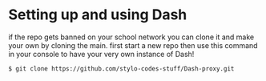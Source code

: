 # Setting up and using Dash
if the repo gets banned on your school network you can clone it and make your own by cloning the main.
first start a new repo 
then use this command in your console to have your very own instance of Dash!
```
$ git clone https://github.com/stylo-codes-stuff/Dash-proxy.git
```
